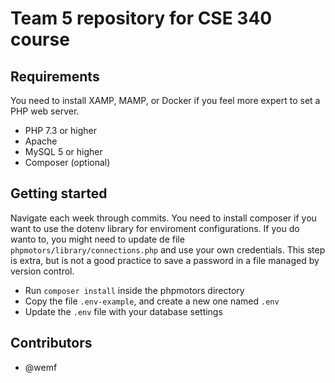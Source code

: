 # Team 5 repository for CSE 340 course

## Requirements
You need to install XAMP, MAMP, or Docker if you feel more expert to set a PHP web server.

- PHP 7.3 or higher
- Apache
- MySQL 5 or higher
- Composer (optional)
## Getting started
Navigate each week through commits. You need to install composer if you want to use the dotenv library for enviroment configurations. If you do wanto to, you might need to update de file `phpmotors/library/connections.php` and use your own credentials. This step is extra, but is not a good practice to save a password in a file managed by version control.

- Run `composer install` inside the phpmotors directory
- Copy the file `.env-example`, and create a new one named `.env`
- Update the `.env` file with your database settings

## Contributors
 - @wemf